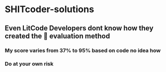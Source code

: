 # SHITcoder-solutions

## Even LitCode Developers dont know how they created the 💩 evaluation method
### My score varies from 37% to 95% based on code no idea how

### Do at your own risk
